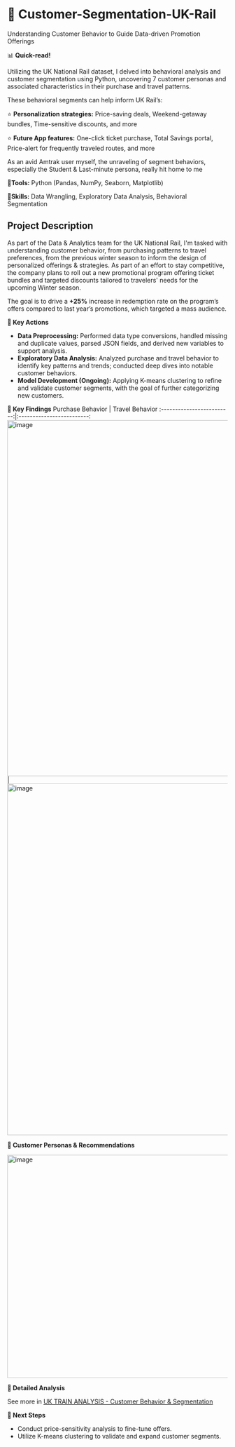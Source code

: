 # 🚎 Customer-Segmentation-UK-Rail
Understanding Customer Behavior to Guide Data-driven Promotion Offerings


📊 **Quick-read!**

Utilizing the UK National Rail dataset, I delved into behavioral analysis and customer segmentation using Python, uncovering 7 customer personas and associated characteristics in their purchase and travel patterns. 

These behavioral segments can help inform UK Rail’s:

⭐️ **Personalization strategies:** Price-saving deals, Weekend-getaway bundles, Time-sensitive discounts, and more

⭐️ **Future App features:** One-click ticket purchase, Total Savings portal, Price-alert for frequently traveled routes, and more

As an avid Amtrak user myself, the unraveling of segment behaviors, especially the Student & Last-minute persona, really hit home to me 

📍**Tools:** Python (Pandas, NumPy, Seaborn, Matplotlib)

📍**Skills:** Data Wrangling, Exploratory Data Analysis, Behavioral Segmentation




## **Project Description**
As part of the Data & Analytics team for the UK National Rail, I'm tasked with understanding customer behavior, from purchasing patterns to travel preferences, from the previous winter season to inform the design of personalized offerings & strategies. As part of an effort to stay competitive, the company plans to roll out a new promotional program offering ticket bundles and targeted discounts tailored to travelers' needs for the upcoming Winter season. 

The goal is to drive a **+25%** increase in redemption rate on the program’s offers compared to last year’s promotions, which targeted a mass audience. 

**🚎 Key Actions**

- **Data Preprocessing:** Performed data type conversions, handled missing and duplicate values, parsed JSON fields, and derived new variables to support analysis.
- **Exploratory Data Analysis:** Analyzed purchase and travel behavior to identify key patterns and trends; conducted deep dives into notable customer behaviors.
- **Model Development (Ongoing):** Applying K-means clustering to refine and validate customer segments, with the goal of further categorizing new customers.

**🚎 Key Findings**
Purchase Behavior             |  Travel Behavior
:-------------------------:|:-------------------------:
<img width="812" alt="image" src="https://github.com/user-attachments/assets/3c03eed9-66f5-4eb0-a617-35bd5e7237bf" /> | <img width="802" alt="image" src="https://github.com/user-attachments/assets/a4a0dc92-f7b4-4c57-9c1a-659310f4376d" />

**🚎 Customer Personas & Recommendations**

<img width="509" alt="image" src="https://github.com/user-attachments/assets/4a7a843a-ff1a-433a-9978-c93af95d4bfb" />

**🚎 Detailed Analysis**

See more in [UK TRAIN ANALYSIS - Customer Behavior & Segmentation](https://docs.google.com/presentation/d/1ccW4yu30UjcLXZxI29HvOSBR4Uw_bW--jLDCx-ZdIzk/edit?usp=sharing)


**🚎 Next Steps**

- Conduct price-sensitivity analysis to fine-tune offers.
- Utilize K-means clustering to validate and expand customer segments.
